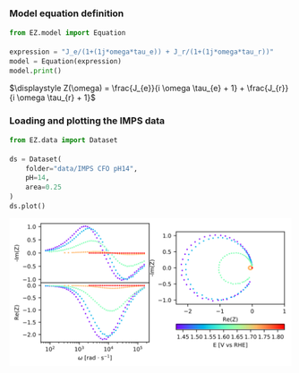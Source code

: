 ### Model equation definition


```python
from EZ.model import Equation

expression = "J_e/(1+(1j*omega*tau_e)) + J_r/(1+(1j*omega*tau_r))"
model = Equation(expression)
model.print()
```


$\displaystyle Z(\omega) = \frac{J_{e}}{i \omega \tau_{e} + 1} + \frac{J_{r}}{i \omega \tau_{r} + 1}$


### Loading and plotting the IMPS data


```python
from EZ.data import Dataset

ds = Dataset(
    folder="data/IMPS CFO pH14",
    pH=14,
    area=0.25
)
ds.plot()
```


<p align='center'><img src = IMPS_files/IMPS_3_0.svg
></p>
